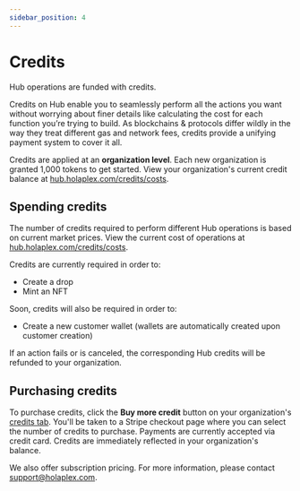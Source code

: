 ```yaml
---
sidebar_position: 4
---
```


# Credits

Hub operations are funded with credits.

Credits on Hub enable you to seamlessly perform all the actions you want without worrying about finer details like calculating the cost for each function you’re trying to build. As blockchains & protocols differ wildly in the way they treat different gas and network fees, credits provide a unifying payment system to cover it all. 

Credits are applied at an **organization level**. Each new organization is granted 1,000 tokens to get started. View your organization's current credit balance at [hub.holaplex.com/credits/costs](https://hub.holaplex.com/credits/costs).

## Spending credits

The number of credits required to perform different Hub operations is based on current market prices. View the current cost of operations at [hub.holaplex.com/credits/costs](https://hub.holaplex.com/credits/costs).

Credits are currently required in order to:
- Create a drop
- Mint an NFT

Soon, credits will also be required in order to:
- Create a new customer wallet (wallets are automatically created upon customer creation)

If an action fails or is canceled, the corresponding Hub credits will be refunded to your organization.

## Purchasing credits

To purchase credits, click the **Buy more credit** button on your organization's [credits tab](https://hub.holaplex.com/credits/costs). You'll be taken to a Stripe checkout page where you can select the number of credits to purchase. Payments are currently accepted via credit card. Credits are immediately reflected in your organization's balance. 

We also offer subscription pricing. For more information, please contact [support@holaplex.com](mailto:support@holaplex.com).